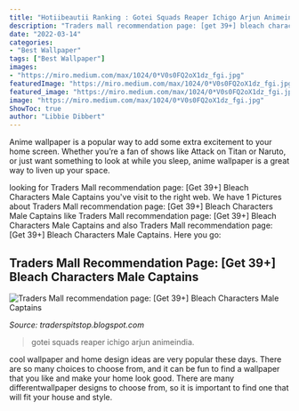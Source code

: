 ```yaml
---
title: "Hotiibeautii Ranking : Gotei Squads Reaper Ichigo Arjun Animeindia"
description: "Traders mall recommendation page: [get 39+] bleach characters male captains"
date: "2022-03-14"
categories:
- "Best Wallpaper"
tags: ["Best Wallpaper"]
images:
- "https://miro.medium.com/max/1024/0*V0s0FQ2oX1dz_fgi.jpg"
featuredImage: "https://miro.medium.com/max/1024/0*V0s0FQ2oX1dz_fgi.jpg"
featured_image: "https://miro.medium.com/max/1024/0*V0s0FQ2oX1dz_fgi.jpg"
image: "https://miro.medium.com/max/1024/0*V0s0FQ2oX1dz_fgi.jpg"
ShowToc: true
author: "Libbie Dibbert"
---
```



Anime wallpaper is a popular way to add some extra excitement to your home screen. Whether you’re a fan of shows like Attack on Titan or Naruto, or just want something to look at while you sleep, anime wallpaper is a great way to liven up your space.

	

		
looking for Traders Mall recommendation page: [Get 39+] Bleach Characters Male Captains you've visit to the right web. We have 1 Pictures about Traders Mall recommendation page: [Get 39+] Bleach Characters Male Captains like Traders Mall recommendation page: [Get 39+] Bleach Characters Male Captains and also Traders Mall recommendation page: [Get 39+] Bleach Characters Male Captains. Here you go:
		
    
## Traders Mall Recommendation Page: [Get 39+] Bleach Characters Male Captains

<img loading=lazy src="https://miro.medium.com/max/1024/0*V0s0FQ2oX1dz_fgi.jpg" onerror="this.onerror=null;this.src='https://tse4.mm.bing.net/th?id=OIP.HGpE-TYfjS70du_yuzlRfQHaEK&amp;pid=15.1';" alt="Traders Mall recommendation page: [Get 39+] Bleach Characters Male Captains">

_Source: traderspitstop.blogspot.com_

>gotei squads reaper ichigo arjun animeindia. 

	

cool wallpaper and home design ideas are very popular these days. There are so many choices to choose from, and it can be fun to find a wallpaper that you like and make your home look good. There are many differentwallpaper designs to choose from, so it is important to find one that will fit your house and style.

